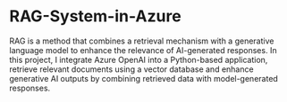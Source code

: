 # RAG-System-in-Azure
RAG is a method that combines a retrieval mechanism with a generative language model to enhance the relevance of AI-generated responses. In this project,  I integrate Azure OpenAI into a Python-based application, retrieve relevant documents using a vector database and enhance generative AI outputs by combining retrieved data with model-generated responses.
